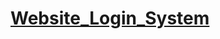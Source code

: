 # <a href="http://web.engr.oregonstate.edu/~goncharn/CS494/Project/signIn.php">Website_Login_System</a>
